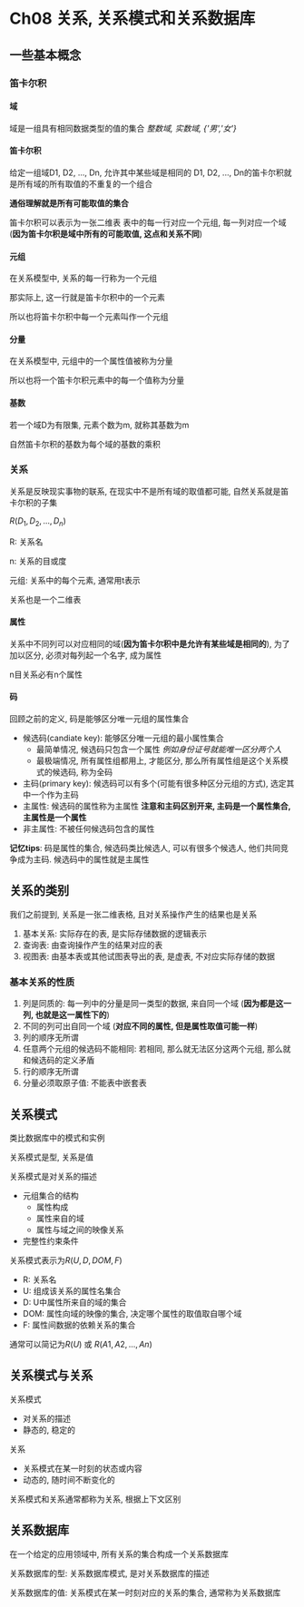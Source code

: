 # Ch08 关系, 关系模式和关系数据库

## 一些基本概念

### 笛卡尔积

#### 域
域是一组具有相同数据类型的值的集合 *整数域, 实数域, {'男','女'}*

#### 笛卡尔积
给定一组域D1, D2, ..., Dn, 允许其中某些域是相同的
D1, D2, ..., Dn的笛卡尔积就是所有域的所有取值的不重复的一个组合

**通俗理解就是所有可能取值的集合**

笛卡尔积可以表示为一张二维表
表中的每一行对应一个元组, 每一列对应一个域(**因为笛卡尔积是域中所有的可能取值, 这点和关系不同**)

#### 元组
在关系模型中, 关系的每一行称为一个元组

那实际上, 这一行就是笛卡尔积中的一个元素

所以也将笛卡尔积中每一个元素叫作一个元组

#### 分量
在关系模型中, 元组中的一个属性值被称为分量

所以也将一个笛卡尔积元素中的每一个值称为分量

#### 基数
若一个域D为有限集, 元素个数为m, 就称其基数为m

自然笛卡尔积的基数为每个域的基数的乘积

### 关系
关系是反映现实事物的联系, 在现实中不是所有域的取值都可能, 自然关系就是笛卡尔积的子集

$R(D_1, D_2,..., D_n)$

R: 关系名

n: 关系的目或度

元组: 关系中的每个元素, 通常用t表示

关系也是一个二维表

#### 属性
关系中不同列可以对应相同的域(**因为笛卡尔积中是允许有某些域是相同的**), 为了加以区分, 必须对每列起一个名字, 成为属性

n目关系必有n个属性

#### 码
回顾之前的定义, 码是能够区分唯一元组的属性集合

- 候选码(candiate key): 能够区分唯一元组的最小属性集合
  - 最简单情况, 候选码只包含一个属性 *例如身份证号就能唯一区分两个人*
  - 最极端情况, 所有属性组都用上, 才能区分, 那么所有属性组是这个关系模式的候选码, 称为全码
- 主码(primary key): 候选码可以有多个(可能有很多种区分元组的方式), 选定其中一个作为主码
- 主属性: 候选码的属性称为主属性 **注意和主码区别开来, 主码是一个属性集合, 主属性是一个属性**
- 非主属性: 不被任何候选码包含的属性

**记忆tips**: 码是属性的集合, 候选码类比候选人, 可以有很多个候选人, 他们共同竞争成为主码. 候选码中的属性就是主属性

## 关系的类别
我们之前提到, 关系是一张二维表格, 且对关系操作产生的结果也是关系
1. 基本关系: 实际存在的表, 是实际存储数据的逻辑表示
2. 查询表: 由查询操作产生的结果对应的表
3. 视图表: 由基本表或其他试图表导出的表, 是虚表, 不对应实际存储的数据

### 基本关系的性质
1. 列是同质的: 每一列中的分量是同一类型的数据, 来自同一个域 (**因为都是这一列, 也就是这一属性下的**)
2. 不同的列可出自同一个域 (**对应不同的属性, 但是属性取值可能一样**)
3. 列的顺序无所谓
4. 任意两个元组的候选码不能相同: 若相同, 那么就无法区分这两个元组, 那么就和候选码的定义矛盾
5. 行的顺序无所谓
6. 分量必须取原子值: 不能表中嵌套表


## 关系模式
类比数据库中的模式和实例

关系模式是型, 关系是值

关系模式是对关系的描述
- 元组集合的结构
  - 属性构成
  - 属性来自的域
  - 属性与域之间的映像关系
- 完整性约束条件

关系模式表示为$R(U, D, DOM, F)$
- R: 关系名
- U: 组成该关系的属性名集合
- D: U中属性所来自的域的集合
- DOM: 属性向域的映像的集合, 决定哪个属性的取值取自哪个域
- F: 属性间数据的依赖关系的集合

通常可以简记为$R(U)$ 或 $R(A1, A2, ..., An)$

## 关系模式与关系
关系模式
- 对关系的描述
- 静态的, 稳定的

关系
- 关系模式在某一时刻的状态或内容
- 动态的, 随时间不断变化的

关系模式和关系通常都称为关系, 根据上下文区别

## 关系数据库
在一个给定的应用领域中, 所有关系的集合构成一个关系数据库

关系数据库的型: 关系数据库模式, 是对关系数据库的描述

关系数据库的值: 关系模式在某一时刻对应的关系的集合, 通常称为关系数据库